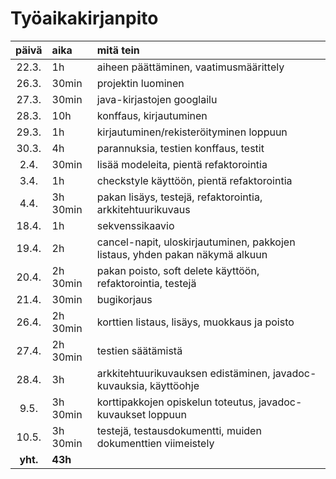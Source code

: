 # Työaikakirjanpito

|  päivä   | aika           | mitä tein                                                                    |
| :------: | :------------- | :--------------------------------------------------------------------------- |
|  22.3.   | 1h             | aiheen päättäminen, vaatimusmäärittely                                       |
|  26.3.   | 30min          | projektin luominen                                                           |
|  27.3.   | 30min          | java-kirjastojen googlailu                                                   |
|  28.3.   | 10h            | konffaus, kirjautuminen                                                      |
|  29.3.   | 1h             | kirjautuminen/rekisteröityminen loppuun                                      |
|  30.3.   | 4h             | parannuksia, testien konffaus, testit                                        |
|   2.4.   | 30min          | lisää modeleita, pientä refaktorointia                                       |
|   3.4.   | 1h             | checkstyle käyttöön, pientä refaktorointia                                   |
|   4.4.   | 3h 30min       | pakan lisäys, testejä, refaktorointia, arkkitehtuurikuvaus                   |
|  18.4.   | 1h             | sekvenssikaavio                                                              |
|  19.4.   | 2h             | cancel-napit, uloskirjautuminen, pakkojen listaus, yhden pakan näkymä alkuun |
|  20.4.   | 2h 30min       | pakan poisto, soft delete käyttöön, refaktorointia, testejä                  |
|  21.4.   | 30min          | bugikorjaus                                                                  |
|  26.4.   | 2h 30min       | korttien listaus, lisäys, muokkaus ja poisto                                 |
|  27.4.   | 2h 30min       | testien säätämistä                                                           |
|  28.4.   | 3h             | arkkitehtuurikuvauksen edistäminen, javadoc-kuvauksia, käyttöohje            |
|  9.5.    | 3h 30min       | korttipakkojen opiskelun toteutus, javadoc-kuvaukset loppuun                 |
|  10.5.   | 3h 30min       | testejä, testausdokumentti, muiden dokumenttien viimeistely                  |
| **yht.** | **43h**        |                                                                              |
